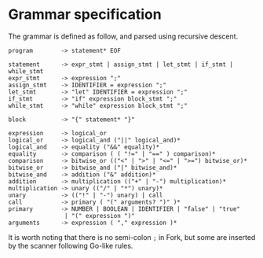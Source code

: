 # Grammar specification

The grammar is defined as follow, and parsed using recursive descent.

```
program        -> statement* EOF

statement      -> expr_stmt | assign_stmt | let_stmt | if_stmt | while_stmt
expr_stmt      -> expression ";"
assign_stmt    -> IDENTIFIER = expression ";"
let_stmt       -> "let" IDENTIFIER = expression ";"
if_stmt        -> "if" expression block_stmt ";"
while_stmt     -> "while" expression block_stmt ";"

block          -> "{" statement* "}"

expression     -> logical_or
logical_or     -> logical_and ("||" logical_and)*
logical_and    -> equality ("&&" equality)*
equality       -> comparison ( ( "!=" | "==" ) comparison)*
comparison     -> bitwise_or (("<" | ">" | "<=" | ">=") bitwise_or)*
bitwise_or     -> bitwise_and ("|" bitwise_and)*
bitwise_and    -> addition ("&" addition)*
addition       -> multiplication (("+" | "-") multiplication)*
multiplication -> unary (("/" | "*") unary)*
unary          -> (("!" | "-") unary) | call
call           -> primary ( "(" arguments? ")" )*
primary        -> NUMBER | BOOLEAN | IDENTIFIER | "false" | "true"
                | "(" expression ")"
arguments      -> expression ( "," expression )*
```

It is worth noting that there is no semi-colon `;` in Fork, but some are inserted by the scanner following Go-like rules.
